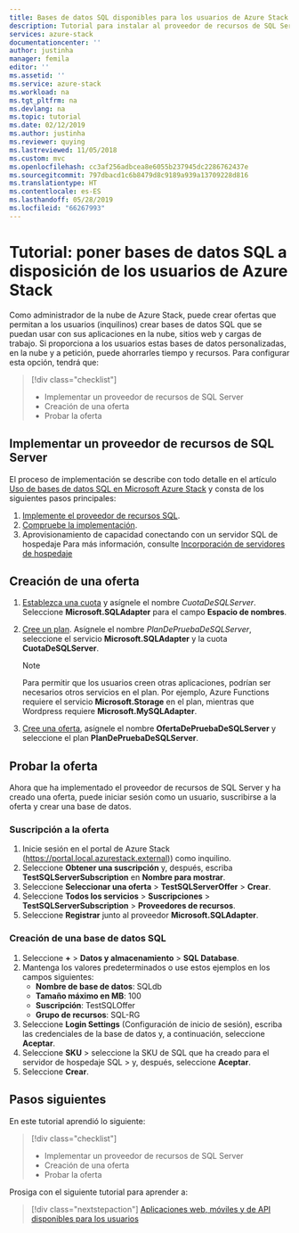 ```yaml
---
title: Bases de datos SQL disponibles para los usuarios de Azure Stack | Microsoft Docs
description: Tutorial para instalar al proveedor de recursos de SQL Server y crear ofertas que permiten a los usuarios de Azure Stack crear bases de datos SQL.
services: azure-stack
documentationcenter: ''
author: justinha
manager: femila
editor: ''
ms.assetid: ''
ms.service: azure-stack
ms.workload: na
ms.tgt_pltfrm: na
ms.devlang: na
ms.topic: tutorial
ms.date: 02/12/2019
ms.author: justinha
ms.reviewer: quying
ms.lastreviewed: 11/05/2018
ms.custom: mvc
ms.openlocfilehash: cc3af256adbcea8e6055b237945dc2286762437e
ms.sourcegitcommit: 797dbacd1c6b8479d8c9189a939a13709228d816
ms.translationtype: HT
ms.contentlocale: es-ES
ms.lasthandoff: 05/28/2019
ms.locfileid: "66267993"
---
```

# <a name="tutorial-make-sql-databases-available-to-your-azure-stack-users"></a>Tutorial: poner bases de datos SQL a disposición de los usuarios de Azure Stack

Como administrador de la nube de Azure Stack, puede crear ofertas que permitan a los usuarios (inquilinos) crear bases de datos SQL que se puedan usar con sus aplicaciones en la nube, sitios web y cargas de trabajo. Si proporciona a los usuarios estas bases de datos personalizadas, en la nube y a petición, puede ahorrarles tiempo y recursos. Para configurar esta opción, tendrá que:

> [!div class="checklist"]
> * Implementar un proveedor de recursos de SQL Server
> * Creación de una oferta
> * Probar la oferta

## <a name="deploy-the-sql-server-resource-provider"></a>Implementar un proveedor de recursos de SQL Server

El proceso de implementación se describe con todo detalle en el artículo [Uso de bases de datos SQL en Microsoft Azure Stack](azure-stack-sql-resource-provider-deploy.md) y consta de los siguientes pasos principales:

1. [Implemente el proveedor de recursos SQL](azure-stack-sql-resource-provider-deploy.md).
2. [Compruebe la implementación](azure-stack-sql-resource-provider-deploy.md#verify-the-deployment-using-the-azure-stack-portal).
3. Aprovisionamiento de capacidad conectando con un servidor SQL de hospedaje Para más información, consulte [Incorporación de servidores de hospedaje](azure-stack-sql-resource-provider-hosting-servers.md)

## <a name="create-an-offer"></a>Creación de una oferta

1.  [Establezca una cuota](azure-stack-plan-offer-quota-overview.md ) y asígnele el nombre *CuotaDeSQLServer*. Seleccione **Microsoft.SQLAdapter** para el campo **Espacio de nombres**.
2.  [Cree un plan](azure-stack-create-plan.md). Asígnele el nombre *PlanDePruebaDeSQLServer*, seleccione el servicio **Microsoft.SQLAdapter** y la cuota **CuotaDeSQLServer**.

    > [!NOTE]
    > Para permitir que los usuarios creen otras aplicaciones, podrían ser necesarios otros servicios en el plan. Por ejemplo, Azure Functions requiere el servicio **Microsoft.Storage** en el plan, mientras que Wordpress requiere **Microsoft.MySQLAdapter**.

3.  [Cree una oferta](azure-stack-create-offer.md), asígnele el nombre **OfertaDePruebaDeSQLServer** y seleccione el plan **PlanDePruebaDeSQLServer**.

## <a name="test-the-offer"></a>Probar la oferta

Ahora que ha implementado el proveedor de recursos de SQL Server y ha creado una oferta, puede iniciar sesión como un usuario, suscribirse a la oferta y crear una base de datos.

### <a name="subscribe-to-the-offer"></a>Suscripción a la oferta

1. Inicie sesión en el portal de Azure Stack (https://portal.local.azurestack.external)) como inquilino.
2. Seleccione **Obtener una suscripción** y, después, escriba **TestSQLServerSubscription** en **Nombre para mostrar**.
3. Seleccione **Seleccionar una oferta** > **TestSQLServerOffer** > **Crear**.
4. Seleccione **Todos los servicios** > **Suscripciones** > **TestSQLServerSubscription** > **Proveedores de recursos**.
5. Seleccione **Registrar** junto al proveedor **Microsoft.SQLAdapter**.

### <a name="create-a-sql-database"></a>Creación de una base de datos SQL

1. Seleccione **+**  > **Datos y almacenamiento** > **SQL Database**.
2. Mantenga los valores predeterminados o use estos ejemplos en los campos siguientes:
    - **Nombre de base de datos**: SQLdb
    - **Tamaño máximo en MB**: 100
    - **Suscripción**: TestSQLOffer
    - **Grupo de recursos**: SQL-RG
3. Seleccione **Login Settings** (Configuración de inicio de sesión), escriba las credenciales de la base de datos y, a continuación, seleccione **Aceptar**.
4. Seleccione **SKU** > seleccione la SKU de SQL que ha creado para el servidor de hospedaje SQL > y, después, seleccione **Aceptar**.
5. Seleccione **Crear**.

## <a name="next-steps"></a>Pasos siguientes

En este tutorial aprendió lo siguiente:

> [!div class="checklist"]
> * Implementar un proveedor de recursos de SQL Server
> * Creación de una oferta
> * Probar la oferta

Prosiga con el siguiente tutorial para aprender a:

> [!div class="nextstepaction"]
> [Aplicaciones web, móviles y de API disponibles para los usuarios]( azure-stack-tutorial-app-service.md)